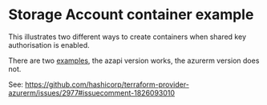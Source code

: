 # Storage Account container example

This illustrates two different ways to create containers when shared key authorisation is enabled.

There are two [examples](.\examples), the azapi version works, the azurerm version does not.

See: <https://github.com/hashicorp/terraform-provider-azurerm/issues/2977#issuecomment-1826093010>
